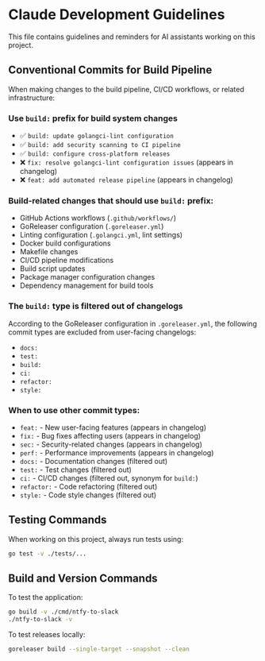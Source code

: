 # Claude Development Guidelines

This file contains guidelines and reminders for AI assistants working on this project.

## Conventional Commits for Build Pipeline

When making changes to the build pipeline, CI/CD workflows, or related infrastructure:

### Use `build:` prefix for build system changes
- ✅ `build: update golangci-lint configuration`
- ✅ `build: add security scanning to CI pipeline`  
- ✅ `build: configure cross-platform releases`
- ❌ `fix: resolve golangci-lint configuration issues` (appears in changelog)
- ❌ `feat: add automated release pipeline` (appears in changelog)

### Build-related changes that should use `build:` prefix:
- GitHub Actions workflows (`.github/workflows/`)
- GoReleaser configuration (`.goreleaser.yml`)
- Linting configuration (`.golangci.yml`, lint settings)
- Docker build configurations
- Makefile changes
- CI/CD pipeline modifications
- Build script updates
- Package manager configuration changes
- Dependency management for build tools

### The `build:` type is filtered out of changelogs
According to the GoReleaser configuration in `.goreleaser.yml`, the following commit types are excluded from user-facing changelogs:
- `docs:`
- `test:`
- `build:`
- `ci:`
- `refactor:`
- `style:`

### When to use other commit types:
- `feat:` - New user-facing features (appears in changelog)
- `fix:` - Bug fixes affecting users (appears in changelog)
- `sec:` - Security-related changes (appears in changelog)
- `perf:` - Performance improvements (appears in changelog)
- `docs:` - Documentation changes (filtered out)
- `test:` - Test changes (filtered out)
- `ci:` - CI/CD changes (filtered out, synonym for `build:`)
- `refactor:` - Code refactoring (filtered out)
- `style:` - Code style changes (filtered out)

## Testing Commands

When working on this project, always run tests using:
```bash
go test -v ./tests/...
```

## Build and Version Commands

To test the application:
```bash
go build -v ./cmd/ntfy-to-slack
./ntfy-to-slack -v
```

To test releases locally:
```bash
goreleaser build --single-target --snapshot --clean
```